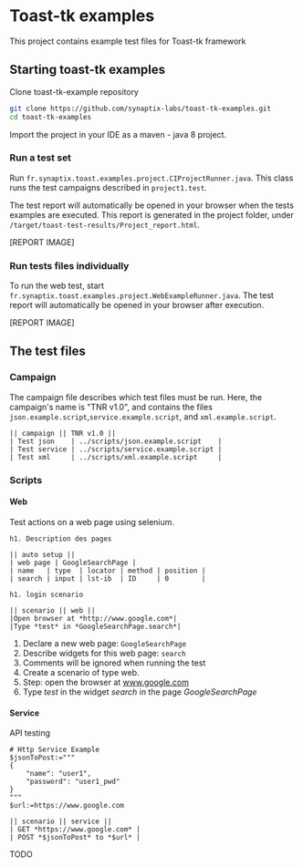 # Toast-tk examples

This project contains example test files for Toast-tk framework

## Starting toast-tk examples

Clone toast-tk-example repository

``` bash
git clone https://github.com/synaptix-labs/toast-tk-examples.git
cd toast-tk-examples
```

Import the project in your IDE as a maven - java 8 project.
 
### Run a test set
Run `fr.synaptix.toast.examples.project.CIProjectRunner.java`. This class runs the test campaigns described in `project1.test`.

The test report will automatically be opened in your browser when the tests examples are executed.
This report is generated in the project folder, under `/target/toast-test-results/Project_report.html`.

[REPORT IMAGE]

### Run tests files individually

To run the web test, start `fr.synaptix.toast.examples.project.WebExampleRunner.java`.
The test report will automatically be opened in your browser after execution.

[REPORT IMAGE]


## The test files
### Campaign

The campaign file describes which test files must be run.
Here, the campaign's name is "TNR v1.0", and contains the files `json.example.script`,`service.example.script`, and `xml.example.script`.

``` 
|| campaign || TNR v1.0 ||
| Test json    | ../scripts/json.example.script    |
| Test service | ../scripts/service.example.script |
| Test xml     | ../scripts/xml.example.script     |
``` 

### Scripts

#### Web

Test actions on a web page using selenium.

``` 
h1. Description des pages

|| auto setup ||
| web page | GoogleSearchPage |
| name   | type  | locator | method | position |
| search | input | lst-ib  | ID     | 0        |

h1. login scenario

|| scenario || web ||
|Open browser at *http://www.google.com*|
|Type *test* in *GoogleSearchPage.search*|
``` 

1. Declare a new web page: `GoogleSearchPage`
2. Describe widgets for this web page: `search`
3. Comments will be ignored when running the test
4. Create a scenario of type web.
5. Step: open the browser at www.google.com
6. Type *test* in the widget *search* in the page *GoogleSearchPage*

#### Service

API testing

``` 
# Http Service Example
$jsonToPost:="""
{
	"name": "user1",
	"password": "user1_pwd" 
}
"""
$url:=https://www.google.com

|| scenario || service ||
| GET *https://www.google.com* |
| POST *$jsonToPost* to *$url* |
``` 

TODO